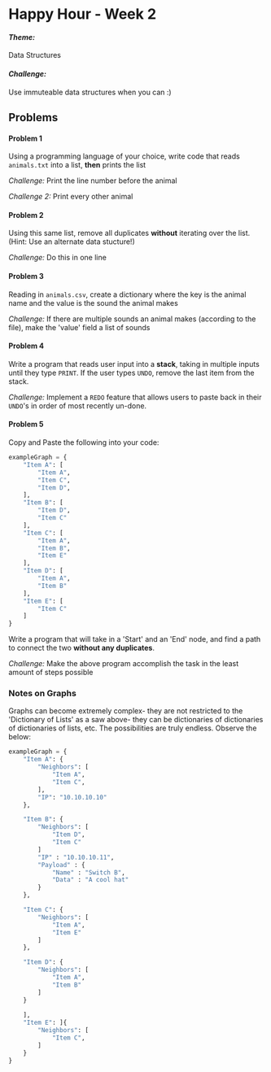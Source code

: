 # Happy Hour - Week 2

#### *Theme:* 
Data Structures

#### *Challenge:* 
Use immuteable data structures when you can :) 

## Problems

#### Problem 1

Using a programming language of your choice, write code that reads `animals.txt` into a list, **then** prints the list 

*Challenge:* Print the line number before the animal

*Challenge 2:* Print every other animal

#### Problem 2

Using this same list, remove all duplicates **without** iterating over the list. (Hint: Use an alternate data stucture!)

*Challenge:* Do this in one line

#### Problem 3

Reading in `animals.csv`, create a dictionary where the key is the animal name and the value is the sound the animal makes

*Challenge:* If there are multiple sounds an animal makes (according to the file), make the 'value' field a list of sounds

#### Problem 4

Write a program that reads user input into a **stack**, taking in multiple inputs until they type `PRINT`. If the user types `UNDO`, remove the last item from the stack. 

*Challenge:* Implement a `REDO` feature that allows users to paste back in their `UNDO`'s in order of most recently un-done. 


#### Problem 5

Copy and Paste the following into your code:

```python
exampleGraph = {
    "Item A": [
        "Item A",
        "Item C",
        "Item D",
    ],
    "Item B": [
        "Item D",
        "Item C"
    ],
    "Item C": [
        "Item A",
        "Item B",
        "Item E"
    ],
    "Item D": [
        "Item A",
        "Item B"
    ],
    "Item E": [
        "Item C"
    ]
}
```

Write a program that will take in a 'Start' and an 'End' node, and find a path to connect the two **without any duplicates**.

*Challenge:* Make the above program accomplish the task in the least amount of steps possible


### Notes on Graphs

Graphs can become extremely complex- they are not restricted to the 'Dictionary of Lists' as a saw above- they can be dictionaries of dictionaries of dictionaries of lists, etc. The possibilities are truly endless. Observe the below:

```python
exampleGraph = {
    "Item A": {
        "Neighbors": [
            "Item A",
            "Item C",
        ],
        "IP": "10.10.10.10"
    },

    "Item B": {
        "Neighbors": [
            "Item D",
            "Item C"
        ]
        "IP" : "10.10.10.11",
        "Payload" : {
            "Name" : "Switch B",
            "Data" : "A cool hat"
        }
    },

    "Item C": {
        "Neighbors": [
            "Item A",
            "Item E"
        ]
    },

    "Item D": {
        "Neighbors": [
            "Item A",
            "Item B"
        ]
    }
        
    ],
    "Item E": ]{
        "Neighbors": [
            "Item C",
        ]
    }
}
```
